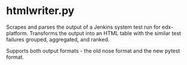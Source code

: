 htmlwriter.py
=============

Scrapes and parses the output of a Jenkins system test run for edx-platform. Transforms the output into an HTML table with the similar test failures grouped, aggregated, and ranked.

Supports both output formats - the old nose format and the new pytest format.

